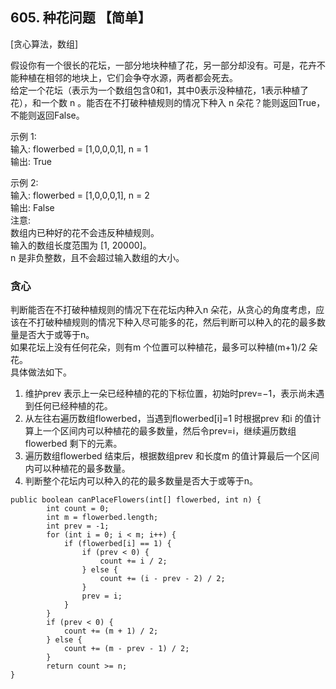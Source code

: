 ## 605. 种花问题 【简单】        
[贪心算法，数组]        

假设你有一个很长的花坛，一部分地块种植了花，另一部分却没有。可是，花卉不能种植在相邻的地块上，它们会争夺水源，两者都会死去。     
给定一个花坛（表示为一个数组包含0和1，其中0表示没种植花，1表示种植了花），和一个数 n 。能否在不打破种植规则的情况下种入 n 朵花？能则返回True，不能则返回False。      

示例 1:    
输入: flowerbed = [1,0,0,0,1], n = 1    
输出: True      

示例 2:      
输入: flowerbed = [1,0,0,0,1], n = 2      
输出: False      
注意:     
数组内已种好的花不会违反种植规则。     
输入的数组长度范围为 [1, 20000]。     
n 是非负整数，且不会超过输入数组的大小。     

### 贪心      
判断能否在不打破种植规则的情况下在花坛内种入n 朵花，从贪心的角度考虑，应该在不打破种植规则的情况下种入尽可能多的花，然后判断可以种入的花的最多数量是否大于或等于n。         
如果花坛上没有任何花朵，则有m 个位置可以种植花，最多可以种植(m+1)/2 朵花。     
具体做法如下。     
1. 维护prev 表示上一朵已经种植的花的下标位置，初始时prev=−1，表示尚未遇到任何已经种植的花。      
2. 从左往右遍历数组flowerbed，当遇到flowerbed[i]=1 时根据prev 和i 的值计算上一个区间内可以种植花的最多数量，然后令prev=i，继续遍历数组flowerbed 剩下的元素。      
3. 遍历数组flowerbed 结束后，根据数组prev 和长度m 的值计算最后一个区间内可以种植花的最多数量。      
4. 判断整个花坛内可以种入的花的最多数量是否大于或等于n。      
```
public boolean canPlaceFlowers(int[] flowerbed, int n) {
        int count = 0;
        int m = flowerbed.length;
        int prev = -1;
        for (int i = 0; i < m; i++) {
            if (flowerbed[i] == 1) {
                if (prev < 0) {
                    count += i / 2;
                } else {
                    count += (i - prev - 2) / 2;
                }
                prev = i;
            }
        }
        if (prev < 0) {
            count += (m + 1) / 2;
        } else {
            count += (m - prev - 1) / 2;
        }
        return count >= n;
}
```




















